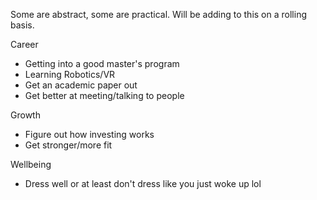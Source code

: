 Some are abstract, some are practical. Will be adding to this on a rolling basis.

Career
- Getting into a good master's program
- Learning Robotics/VR
- Get an academic paper out
- Get better at meeting/talking to people

Growth
- Figure out how investing works
- Get stronger/more fit

Wellbeing
- Dress well or at least don't dress like you just woke up lol